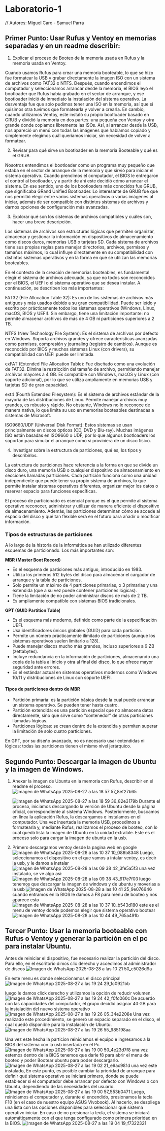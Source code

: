 # Laboratorio-1
// Autores: Miguel Caro - Samuel Parra
## Primer Punto:  Usar Rufus y Ventoy en memorias separadas y en un readme describir:
1. Explicar el proceso de Booteo de la memoria usada en Rufus y la memoria usada en Ventoy.

Cuando usamos Rufus para crear una memoria booteable, lo que se hizo fue formatear la USB y grabar directamente la imagen ISO con un sistema de archivos como FAT32 o NTFS. Después, cuando encendimos el computador y seleccionamos arrancar desde la memoria, el BIOS leyó el bootloader que Rufus había grabado en el sector de arranque, y ese bootloader inició de inmediato la instalación del sistema operativo. La desventaja fue que solo pudimos tener una ISO en la memoria, así que si quisimos otra tuvimos que formatearla y volver a crearla. En cambio, cuando utilizamos Ventoy, este instaló su propio bootloader basado en GRUB y dividió la memoria en dos partes: una pequeña con Ventoy y otra grande donde copiamos libremente las ISOs. Así, al arrancar desde la USB, nos apareció un menú con todas las imágenes que habíamos copiado y simplemente elegimos cuál queríamos iniciar, sin necesidad de volver a formatear.

2. Revisar para qué sirve un bootloader en la memoria Booteable y qué es el GRUB.

Nosotros entendimos el bootloader como un programa muy pequeño que estaba en el sector de arranque de la memoria y que sirvió para iniciar el sistema operativo. Cuando prendimos el computador, el BIOS le entregaron el control al bootloader, y a partir de ahí este decidió cómo arrancar el sistema. En ese sentido, uno de los bootloaders más conocidos fue GRUB, que significaba GRand Unified Bootloader. Lo interesante de GRUB fue que nos permitió elegir entre varios sistemas operativos o varias imágenes al iniciar, además de ser compatible con distintos sistemas de archivos y darnos opciones de configuración más avanzadas.

3. Explorar qué son los sistemas de archivos compatibles y cuáles son, hacer una breve descripción.

Los sistemas de archivos son estructuras lógicas que permiten organizar, almacenar y gestionar la información en dispositivos de almacenamiento como discos duros, memorias USB o tarjetas SD. Cada sistema de archivos tiene sus propias reglas para manejar directorios, archivos, permisos y tamaños máximos, lo cual influye directamente en su compatibilidad con distintos sistemas operativos y en la forma en que se utilizan las memorias booteables.

En el contexto de la creación de memorias booteables, es fundamental elegir el sistema de archivos adecuado, ya que no todos son reconocidos por el BIOS, el UEFI o el sistema operativo que se desea instalar. A continuación, se describen los más importantes:

FAT32 (File Allocation Table 32): Es uno de los sistemas de archivos más antiguos y más usados debido a su gran compatibilidad. Puede ser leído y escrito por prácticamente todos los sistemas operativos (Windows, Linux, macOS, BIOS y UEFI). Sin embargo, tiene una limitación importante: no permite almacenar archivos de más de 4 GB ni particiones superiores a 2 TB.

NTFS (New Technology File System): Es el sistema de archivos por defecto en Windows. Soporta archivos grandes y ofrece características avanzadas como permisos, compresión y journaling (registro de cambios). Aunque es reconocido por BIOS y muchos sistemas Linux (con drivers), su compatibilidad con UEFI puede ser limitada.

exFAT (Extended File Allocation Table): Fue diseñado como una evolución de FAT32. Elimina la restricción del tamaño de archivo, permitiendo manejar archivos mayores a 4 GB. Es compatible con Windows, macOS y Linux (con soporte adicional), por lo que se utiliza ampliamente en memorias USB y tarjetas SD de gran capacidad.

ext4 (Fourth Extended Filesystem): Es el sistema de archivos estándar de la mayoría de las distribuciones de Linux. Permite manejar archivos muy grandes, es robusto y rápido. No obstante, Windows no lo reconoce de manera nativa, lo que limita su uso en memorias booteables destinadas a sistemas de Microsoft.

ISO9660/UDF (Universal Disk Format): Estos sistemas se usan principalmente en discos ópticos (CD, DVD y Blu-ray). Muchas imágenes ISO están basadas en ISO9660 o UDF, por lo que algunos bootloaders los soportan para simular el arranque como si proviniera de un disco físico.

4. Investigar sobre la estructura de particiones, qué es, los tipos y describirlos.
   
La estructura de particiones hace referencia a la forma en que se divide un disco duro, una memoria USB o cualquier dispositivo de almacenamiento en secciones llamadas particiones. Cada partición funciona como una unidad independiente que puede tener su propio sistema de archivos, lo que permite instalar sistemas operativos diferentes, organizar mejor los datos o reservar espacio para funciones específicas.

El proceso de particionado es esencial porque es el que permite al sistema operativo reconocer, administrar y utilizar de manera eficiente el dispositivo de almacenamiento. Además, las particiones determinan cómo se accede al espacio del disco y qué tan flexible será en el futuro para añadir o modificar información.

### Tipos de estructuras de particiones

A lo largo de la historia de la informática se han utilizado diferentes esquemas de particionado. Los más importantes son:

 **MBR (Master Boot Record)**
- Es el esquema de particiones más antiguo, introducido en 1983.
- Utiliza los primeros 512 bytes del disco para almacenar el cargador de arranque y la tabla de particiones.
- Solo permite un máximo de 4 particiones primarias, o 3 primarias y una extendida (que a su vez puede contener particiones lógicas).
- Tiene la limitación de no poder administrar discos de más de 2 TB.
- Es ampliamente compatible con sistemas BIOS tradicionales.

 **GPT (GUID Partition Table)**
- Es el esquema más moderno, definido como parte de la especificación UEFI.
- Usa identificadores únicos globales (GUID) para cada partición.
- Permite un número prácticamente ilimitado de particiones (aunque los sistemas operativos suelen limitarlo a 128).
- Puede manejar discos mucho más grandes, incluso superiores a 9 ZB (zettabytes).
- Incluye redundancia en la información de particiones, almacenando una copia de la tabla al inicio y otra al final del disco, lo que ofrece mayor seguridad ante errores.
- Es el estándar actual en sistemas operativos modernos como Windows 10/11 y distribuciones de Linux con soporte UEFI.

#### Tipos de particiones dentro de MBR
- Partición primaria: es la partición básica desde la cual puede arrancar un sistema operativo. Se pueden tener hasta cuatro.
- Partición extendida: es una partición especial que no almacena datos directamente, sino que sirve como “contenedor” de otras particiones llamadas lógicas.
- Particiones lógicas: se crean dentro de la extendida y permiten superar la limitación de solo cuatro particiones.

En GPT, por su diseño avanzado, no es necesario usar extendidas ni lógicas: todas las particiones tienen el mismo nivel jerárquico.
   
## Segundo Punto: Descargar la imagen de Ubuntu y la imagen de Windows.
1. Anexar la imagen de Ubuntu en la memoria con Rufus, describir en el readme el proceso.
   ![Imagen de WhatsApp 2025-08-27 a las 18 57 57_8ef27b65](https://github.com/user-attachments/assets/4eff7cff-ee0c-4b6a-b5cd-f1560ab5cedc)

   ![Imagen de WhatsApp 2025-08-27 a las 18 59 36_82e3179b](https://github.com/user-attachments/assets/292d19a7-2b3d-42b1-9012-65928dcfc9e6)
   Durante el proceso, iniciamos descargando la versión de Ubuntu desde la página oficial, correspondiente al sistema Windows. Posteriormente, buscamos en línea la aplicación Rufus, la descargamos e instalamos en el computador. Una vez insertada la memoria USB, procedimos a formatearla y, mediante Rufus, realizamos el proceso de booteo, con lo cual quedó lista la imagen de Ubuntu en la unidad extraíble.
Este es el proceso solo para cargar la imagen de ubuntu en la usb.
  





3. Primero descargamos ventoy desde la pagina web en google
![Imagen de WhatsApp 2025-08-28 a las 10 37 10_088b8348](https://github.com/user-attachments/assets/5f2c7b29-78a3-45e3-bc3a-deb5aa4605dd)
Luego, seleccionamos el dispositivo en el que vamos a intalar ventoy, es decir la usb, y le damos a instalar
![Imagen de WhatsApp 2025-08-28 a las 09 38 42_3fe5a5f3](https://github.com/user-attachments/assets/47435c66-43ef-489a-976f-399f3ed1eb5c)
una vez instalado, se ve algo asi:
![Imagen de WhatsApp 2025-08-28 a las 09 38 43_617e7f03](https://github.com/user-attachments/assets/8fe34efc-986b-43f5-a672-095a50f09c10)
luego tenemos que descargar la imagen de windows y de ubuntu y moverlas a la usb
![Imagen de WhatsApp 2025-08-28 a las 10 41 25_9e076646](https://github.com/user-attachments/assets/02b78802-b1fb-4762-9ff9-5daa664c5981)
cuando entramos en la BIOS le damos a F8 para menu de booteo y nos aparece esto
![Imagen de WhatsApp 2025-08-28 a las 10 37 10_b543d180](https://github.com/user-attachments/assets/aa8e7c39-8bc9-43d5-9d7c-ecffaa5e7b74)
este es el menu de ventoy donde podemos elegir que sistema operativo bootear
![Imagen de WhatsApp 2025-08-28 a las 10 44 49_765a491b](https://github.com/user-attachments/assets/2204dd4b-9516-4f12-bce9-87320f356365)










## Tercer Punto: Usar la memoria booteable con Rufus o Ventoy y generar la partición en el pc para instalar Ubuntu.
Antes de reiniciar el dispositivo, fue necesario realizar la partición del disco. Para ello, en el escritorio dimos clic derecho y accedimos al administrador de discos
![Imagen de WhatsApp 2025-08-28 a las 10 21 50_c5026d9a](https://github.com/user-attachments/assets/5b4fdeff-c358-468a-988c-33fc5dad72df)


En este menu es donde seleccionamos el disco principal
![Imagen de WhatsApp 2025-08-27 a las 19 24 29_1c0921bb](https://github.com/user-attachments/assets/2845dd04-d4b8-4c32-93f0-b2c00268b94f)

  luego le damos click derecho y utilizamos la opción de reducir volumen.
![Imagen de WhatsApp 2025-08-27 a las 19 24 42_f0fc060c](https://github.com/user-attachments/assets/d961c0c7-4273-4bcb-afaa-516aed72b5cf)
De acuerdo con las capacidades del computador, el grupo decidió asignar 40 GB para la instalación del nuevo sistema operativo
![Imagen de WhatsApp 2025-08-27 a las 19 26 05_34e2208e](https://github.com/user-attachments/assets/fae59c24-910e-43a4-9c19-4615ea300aa4)
Una vez realizado este procedimiento, se generó un espacio separado en el disco, el cual quedó disponible para la instalación de Ubuntu.
![Imagen de WhatsApp 2025-08-27 a las 19 26 55_985198aa](https://github.com/user-attachments/assets/a9b12474-a1e3-41be-bcc2-2801de341977)

 Una vez este hecha la particion reiniciamos el equipo e ingresamos a la BIOS del sistema con la usb insertada en el Pc.
![Imagen de WhatsApp 2025-08-27 a las 19 00 50_4e23d7f8](https://github.com/user-attachments/assets/fea2c478-1c4e-4657-92bf-fef1a8c479ce)
una vez estemos dentro de la BIOS tenemos que darle f8 para abrir el menu de booteo y poder Bootear ubuntu para poder descargarlo.
   ![Imagen de WhatsApp 2025-08-27 a las 19 02 21_e9ac981d](https://github.com/user-attachments/assets/7439412b-05ee-4bb4-8c26-5d8770065e4e)
   una vez este instalado, En este punto, es posible cambiar la prioridad de arranque para definir qué sistema operativo se iniciará primero, donde se puede establecer si el computador debe arrancar por defecto con Windows o con Ubuntu, dependiendo de las necesidades del usuario.
![Imagen de WhatsApp 2025-08-27 a las 19 00 57_553b0471](https://github.com/user-attachments/assets/b29ed10f-f65b-40d2-8ec9-4453762e0633)
Luego, reiniciamos el computador y, durante el encendido, presionamos la tecla F10 (en el caso de nuestro equipo ASUS Vivobook). Al hacerlo, se despliega una lista con las opciones disponibles para seleccionar qué sistema operativo iniciar. En caso de no presionar la tecla, el sistema se iniciará automáticamente con el que tenga configurado como primera prioridad en la BIOS.
![Imagen de WhatsApp 2025-08-27 a las 19 04 19_f7322321](https://github.com/user-attachments/assets/a1379b63-0b32-43bf-8e17-d34717a6e214)

